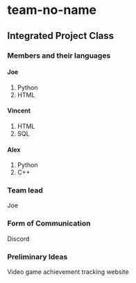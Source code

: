# team-no-name
## Integrated Project Class

### Members and their languages

#### Joe
1. Python 
2. HTML

#### Vincent
1. HTML
2. SQL

#### Alex
1. Python
2. C++

### Team lead
Joe

### Form of Communication
Discord

### Preliminary Ideas
Video game achievement tracking website
